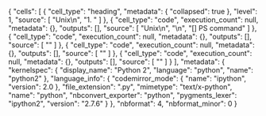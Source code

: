 {
 "cells": [
  {
   "cell_type": "heading",
   "metadata": {
    "collapsed": true
   },
   "level": 1,
   "source": [
    "Unix\n",
    "1. "
   ]
  },
  {
   "cell_type": "code",
   "execution_count": null,
   "metadata": {},
   "outputs": [],
   "source": [
    "Unix\n",
    "\n",
    "[] PS command"
   ]
  },
  {
   "cell_type": "code",
   "execution_count": null,
   "metadata": {},
   "outputs": [],
   "source": [
    ""
   ]
  },
  {
   "cell_type": "code",
   "execution_count": null,
   "metadata": {},
   "outputs": [],
   "source": [
    ""
   ]
  },
  {
   "cell_type": "code",
   "execution_count": null,
   "metadata": {},
   "outputs": [],
   "source": [
    ""
   ]
  }
 ],
 "metadata": {
  "kernelspec": {
   "display_name": "Python 2",
   "language": "python",
   "name": "python2"
  },
  "language_info": {
   "codemirror_mode": {
    "name": "ipython",
    "version": 2.0
   },
   "file_extension": ".py",
   "mimetype": "text/x-python",
   "name": "python",
   "nbconvert_exporter": "python",
   "pygments_lexer": "ipython2",
   "version": "2.7.6"
  }
 },
 "nbformat": 4,
 "nbformat_minor": 0
}